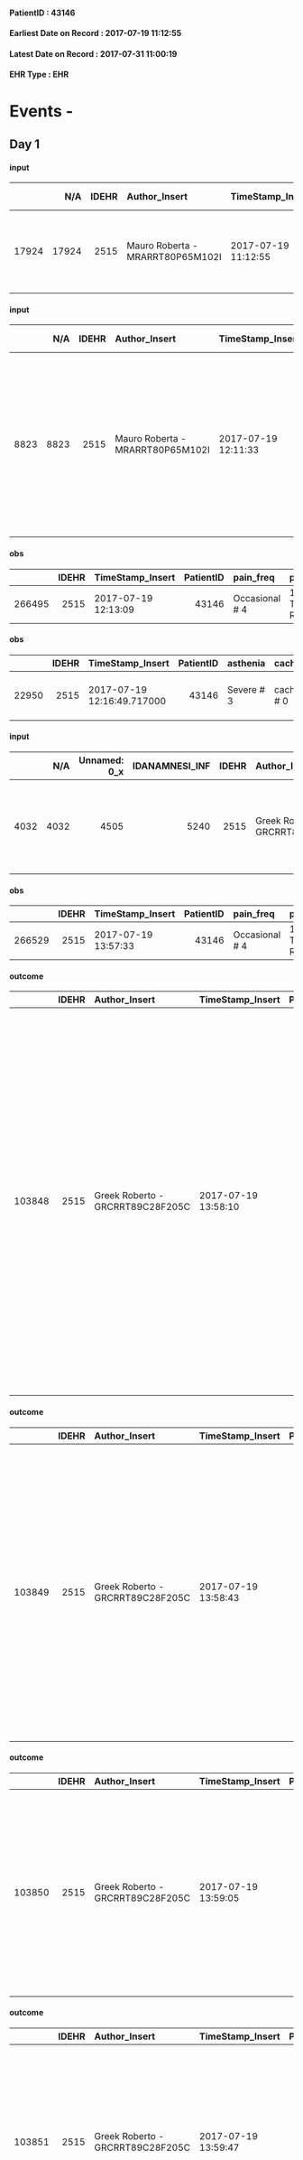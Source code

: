 
#### PatientID : 43146
#### Earliest Date on Record : 2017-07-19 11:12:55
#### Latest Date on Record : 2017-07-31 11:00:19
#### EHR Type : EHR

# Events - 

## Day 1

#### input
|       |    N/A |   IDEHR | Author_Insert                    | TimeStamp_Insert    | EHRType   |   PatientID |   IDDigitalSignDocument | persone_vicine   |   Unnamed: 0_y.1 |   IDDIAGNOSI_ICD |   Non_Rilevabile_y.1 | Note_Non_Rilevabile_y.1   | I_ICD                                                            | II_ICD                                           | III_ICD                                                      | IV_ICD                                                                       | I_Anno   | II_Anno   | III_Anno   | I_Mese   |
|------:|-------:|--------:|:---------------------------------|:--------------------|:----------|------------:|------------------------:|:-----------------|-----------------:|-----------------:|---------------------:|:--------------------------|:-----------------------------------------------------------------|:-------------------------------------------------|:-------------------------------------------------------------|:-----------------------------------------------------------------------------|:---------|:----------|:-----------|:---------|
| 17924 |  17924 |    2515 | Mauro Roberta - MRARRT80P65M102I | 2017-07-19 11:12:55 | EHR       |       43146 |                  822226 | N/A              |             3485 |             3485 |                    0 | NR                        | 1629 - Tumori maligni del bronco o polmone, non specificato#2069 | 1970 - Tumori maligni secondari del polmone#2148 | 1985 - Tumori maligni secondari di osso e midollo osseo#2162 | 29384 - Disturbo d'ansia in condizioni patologiche classificate altrove#3305 | 2007#47  | 2014#54   | 2016#56    | 12#12    |

#### input
|      |    N/A |   IDEHR | Author_Insert                    | TimeStamp_Insert    | EHRType   |   PatientID |   IDDigitalSignDocument | persone_vicine   |   Unnamed: 0_y |   IDANAMNESI_MED |   Non_Rilevabile_y | Note_Non_Rilevabile_y   | opt_consapevolezza                          | diagnosis                                                                                                                                                                                                       |
|-----:|-------:|--------:|:---------------------------------|:--------------------|:----------|------------:|------------------------:|:-----------------|---------------:|-----------------:|-------------------:|:------------------------|:--------------------------------------------|:----------------------------------------------------------------------------------------------------------------------------------------------------------------------------------------------------------------|
| 8823 |   8823 |    2515 | Mauro Roberta - MRARRT80P65M102I | 2017-07-19 12:11:33 | EHR       |       43146 |                  822348 | N/A              |          13489 |             6949 |                  0 | NR                      | Awareness of diagnosis but no prognosis # 2 | Neoplasia polmonare diagnosticata e sottoposta a chirurgia nel 2007, recidiva nel 2014 per cui √® stata effettuata chemioterapia, radioterapia e immunoterapia. Secondarismi polmonari controlaterali ed ossei. |

#### obs
|        |   IDEHR | TimeStamp_Insert    |   PatientID | pain_freq      | pain_relief              |
|-------:|--------:|:--------------------|------------:|:---------------|:-------------------------|
| 266495 |    2515 | 2017-07-19 12:13:09 |       43146 | Occasional # 4 | 100% - Total Relief # 10 |

#### obs
|       |   IDEHR | TimeStamp_Insert           |   PatientID | asthenia   | cachexia     | dyspnoea                  | body_temp    | agitation_behavior_freq   | mood                                   | cognitive_state       |
|------:|--------:|:---------------------------|------------:|:-----------|:-------------|:--------------------------|:-------------|:--------------------------|:---------------------------------------|:----------------------|
| 22950 |    2515 | 2017-07-19 12:16:49.717000 |       43146 | Severe # 3 | cachexia # 0 | applicant mild strain # 6 | Apyrexia # 0 | quiet # 0                 | demoralization # 03; helplessness # 10 | confused at times 0 # |

#### input
|      |    N/A |   Unnamed: 0_x |   IDANAMNESI_INF |   IDEHR | Author_Insert                    | TimeStamp_Insert           | EHRType   |   PatientID |   IDDigitalSignDocument |   Non_Rilevabile_x | Note_Non_Rilevabile_x   | perc_salute                                                                                                      | Perception             | rapporti_fam   | persone_vicine        | Caregiver   |
|-----:|-------:|---------------:|-----------------:|--------:|:---------------------------------|:---------------------------|:----------|------------:|------------------------:|-------------------:|:------------------------|:-----------------------------------------------------------------------------------------------------------------|:-----------------------|:---------------|:----------------------|:------------|
| 4032 |   4032 |           4505 |             5240 |    2515 | Greek Roberto - GRCRRT89C28F205C | 2017-07-19 13:52:03.957000 | EHR       |       43146 |                  822517 |                  0 | NR                      | perdit√ † Performance # 0; increased dell'affaticabilit√ † # 2; increased asthenia # 3; # 4 episodes of wheezing | concern for health # 0 | is # 0         | wife and two children | wife        |

#### obs
|        |   IDEHR | TimeStamp_Insert    |   PatientID | pain_freq      | pain_relief              |
|-------:|--------:|:--------------------|------------:|:---------------|:-------------------------|
| 266529 |    2515 | 2017-07-19 13:57:33 |       43146 | Occasional # 4 | 100% - Total Relief # 10 |

#### outcome
|        |   IDEHR | Author_Insert                    | TimeStamp_Insert    |   PatientID |   IDDigitalSignDocument |   IDPAI_VIDAS | opt_problem                                                            |   opt_problem_num | opt_obiettivo                                               |   opt_obiettivo_num | opt_stato_problema   |   opt_stato_problema_num | opt_interventi                                                                                                                                                                                                                                                                                                                                                                                                |   opt_interventi_num |
|-------:|--------:|:---------------------------------|:--------------------|------------:|------------------------:|--------------:|:-----------------------------------------------------------------------|------------------:|:------------------------------------------------------------|--------------------:|:---------------------|-------------------------:|:--------------------------------------------------------------------------------------------------------------------------------------------------------------------------------------------------------------------------------------------------------------------------------------------------------------------------------------------------------------------------------------------------------------|---------------------:|
| 103848 |    2515 | Greek Roberto - GRCRRT89C28F205C | 2017-07-19 13:58:10 |       43146 |                  822524 |        106098 | Alteration of comfort associated with chronic pain and / or acute # 29 |                 2 | The patient riferir√ † ¬ † a satisfactory pain control # 56 |                   1 | closed Problem # 2   |                        2 | Implementation PAI - Administer drugs correctly according to prescription # 442; Implementation of PAI - Evaluate the effectiveness of drug administration # 443; Counseling - Share with the caregiver the therapeutic path # 445; Educational - educate the caregiver / patient to recognize / treat the symptom # 446; Informational - Informing the patient / caregiver of the need to maintain QoL # 448 |                    4 |

#### outcome
|        |   IDEHR | Author_Insert                    | TimeStamp_Insert    |   PatientID |   IDDigitalSignDocument |   IDPAI_VIDAS | opt_problem                                                |   opt_problem_num | opt_obiettivo                                                                                                                                                                                      |   opt_obiettivo_num | opt_stato_problema   |   opt_stato_problema_num | opt_interventi                                                                                                                                                                                                                                                                                                 |   opt_interventi_num |
|-------:|--------:|:---------------------------------|:--------------------|------------:|------------------------:|--------------:|:-----------------------------------------------------------|------------------:|:---------------------------------------------------------------------------------------------------------------------------------------------------------------------------------------------------|--------------------:|:---------------------|-------------------------:|:---------------------------------------------------------------------------------------------------------------------------------------------------------------------------------------------------------------------------------------------------------------------------------------------------------------|---------------------:|
| 103849 |    2515 | Greek Roberto - GRCRRT89C28F205C | 2017-07-19 13:58:43 |       43146 |                  822526 |        106099 | Impaired mobility † / limitation of physical movement # 27 |                 1 | The patient utilizzer√ † ¬ † aids designed to increase the mobilit√ † ¬ † ¬ † ¬ß by establishing priorit√ attivit√ † for † ¬ † daily and reaching the awareness of the limits of his own body # 48 |                   4 | closed Problem # 2   |                        2 | Information - Make sure the patient / caregiver understands the explanations regarding the use of any aid # 344; Information - Explain the causes of fatigue # 346; Counseling - Help the patient identify their resources, abilit√ † ¬ † and interests and eliminate attivit√ † that are not essential. # 342 |                    4 |

#### outcome
|        |   IDEHR | Author_Insert                    | TimeStamp_Insert    |   PatientID |   IDDigitalSignDocument |   IDPAI_VIDAS | opt_problem                         |   opt_problem_num | opt_obiettivo                                                                                                                                                                              |   opt_obiettivo_num | opt_stato_problema   |   opt_stato_problema_num | opt_interventi                                                                                                                                                                                                      |   opt_interventi_num |
|-------:|--------:|:---------------------------------|:--------------------|------------:|------------------------:|--------------:|:------------------------------------|------------------:|:-------------------------------------------------------------------------------------------------------------------------------------------------------------------------------------------|--------------------:|:---------------------|-------------------------:|:--------------------------------------------------------------------------------------------------------------------------------------------------------------------------------------------------------------------|---------------------:|
| 103850 |    2515 | Greek Roberto - GRCRRT89C28F205C | 2017-07-19 13:59:05 |       43146 |                  822527 |        106100 | Deficit in the care of s√® # 25 = 0 |                 4 | Maintain dignity ¬ † of the patient, where possible, helping him to accept their own limitations, considering himself realistic and objective (eating, bathing, dressing, delete) # 42 = 0 |                   4 | Open Problem # 1     |                        1 | PAI Implementation - Ensuring the right privacy # 182 = 0; Counseling - Encourage to express feelings about the care deficit s # 184 = 0; PAI Implementation - completely replace the activity † everyday # 183 = 0 |                    4 |

#### outcome
|        |   IDEHR | Author_Insert                    | TimeStamp_Insert    |   PatientID |   IDDigitalSignDocument |   IDPAI_VIDAS | opt_problem                                                      |   opt_problem_num | opt_obiettivo                                                                                                                                                                                        |   opt_obiettivo_num | opt_stato_problema   |   opt_stato_problema_num | opt_interventi                                                                                                                                                         |   opt_interventi_num |
|-------:|--------:|:---------------------------------|:--------------------|------------:|------------------------:|--------------:|:-----------------------------------------------------------------|------------------:|:-----------------------------------------------------------------------------------------------------------------------------------------------------------------------------------------------------|--------------------:|:---------------------|-------------------------:|:-----------------------------------------------------------------------------------------------------------------------------------------------------------------------|---------------------:|
| 103851 |    2515 | Greek Roberto - GRCRRT89C28F205C | 2017-07-19 13:59:47 |       43146 |                  822528 |        106101 | Impaired mobility † ¬ / limitation of physical movement # 27 = 0 |                 1 | The patient utilizzer√ † ¬ † aids designed to increase the mobilit√ † ¬ †, by establishing priorit√ † ¬ † ¬ † attivit√ for daily † and reaching the awareness of the limits of his own body # 48 = 0 |                   4 | Open Problem # 1     |                        1 | Counseling - Allowing the patient to express his feelings about the effects of fatigue on his life # 341 = 0; PAI Implementation - Evaluate the mobilization # 339 = 0 |                    4 |

#### obs
|        |   IDEHR | TimeStamp_Insert           |   PatientID | opt_cooperation   | opt_care_giver   | asthenia   | dyspnoea        | motor_performance                                | body_temp    | agitation_behavior_freq   | diet     | cognitive_state          | consumption_help   |
|-------:|--------:|:---------------------------|------------:|:------------------|:-----------------|:-----------|:----------------|:-------------------------------------------------|:-------------|:--------------------------|:---------|:-------------------------|:-------------------|
| 117892 |    2515 | 2017-07-19 17:18:47.233000 |       43146 | Collaborating # 0 | This # 0         | Severe # 2 | mild strain # 1 | only ambulate with aid or use the wheelchair # 2 | Apyrexia # 1 | quiet # 0                 | soft # 1 | confused - sometimes # 0 | help with # 2      |

#### obs
|        |   IDEHR | TimeStamp_Insert    |   PatientID |
|-------:|--------:|:--------------------|------------:|
| 166221 |    2515 | 2017-07-19 17:19:27 |       43146 |

#### obs
|        |   IDEHR | TimeStamp_Insert    |   PatientID | pain_freq      | pain_relief              |
|-------:|--------:|:--------------------|------------:|:---------------|:-------------------------|
| 266575 |    2515 | 2017-07-19 21:15:09 |       43146 | Occasional # 4 | 100% - Total Relief # 10 |

#### obs
|        |   IDEHR | TimeStamp_Insert    |   PatientID | pain_freq      | pain_relief              |
|-------:|--------:|:--------------------|------------:|:---------------|:-------------------------|
| 266591 |    2515 | 2017-07-20 05:31:15 |       43146 | Occasional # 4 | 100% - Total Relief # 10 |

#### obs
|       |   IDEHR | TimeStamp_Insert           |   PatientID |
|------:|--------:|:---------------------------|------------:|
| 68560 |    2515 | 2017-07-20 06:11:34.637000 |       43146 |

#### obs
|        |   IDEHR | TimeStamp_Insert           |   PatientID | chk_ausili_presidi   | mood      |
|-------:|--------:|:---------------------------|------------:|:---------------------|:----------|
| 117910 |    2515 | 2017-07-20 06:44:07.800000 |       43146 | absorbency # 0       | Fear # 08 |

#### obs
|        |   IDEHR | TimeStamp_Insert    |   PatientID |
|-------:|--------:|:--------------------|------------:|
| 166237 |    2515 | 2017-07-20 06:44:37 |       43146 |


## Day 2

#### obs
|       |   IDEHR | TimeStamp_Insert           |   PatientID | asthenia   | cachexia     | dyspnoea                  | body_temp    | agitation_behavior_freq   | mood                                   | cognitive_state       |
|------:|--------:|:---------------------------|------------:|:-----------|:-------------|:--------------------------|:-------------|:--------------------------|:---------------------------------------|:----------------------|
| 22992 |    2515 | 2017-07-20 11:26:41.970000 |       43146 | Severe # 3 | cachexia # 0 | applicant mild strain # 6 | Apyrexia # 0 | quiet # 0                 | demoralization # 03; helplessness # 10 | confused at times 0 # |

#### obs
|        |   IDEHR | TimeStamp_Insert           |   PatientID | opt_cooperation   | chk_ausili_presidi   | opt_care_giver   | asthenia     | body_temp    | diet     | cognitive_state          |
|-------:|--------:|:---------------------------|------------:|:------------------|:---------------------|:-----------------|:-------------|:-------------|:---------|:-------------------------|
| 117933 |    2515 | 2017-07-20 12:11:30.050000 |       43146 | Collaborating # 0 | absorbency # 0       | This # 0         | Moderate # 1 | Apyrexia # 1 | soft # 1 | confused - sometimes # 0 |

#### obs
|        |   IDEHR | TimeStamp_Insert    |   PatientID |
|-------:|--------:|:--------------------|------------:|
| 166258 |    2515 | 2017-07-20 12:12:18 |       43146 |

#### obs
|        |   IDEHR | TimeStamp_Insert    |   PatientID | pain_freq      |
|-------:|--------:|:--------------------|------------:|:---------------|
| 266663 |    2515 | 2017-07-20 13:34:23 |       43146 | Occasional # 4 |

#### obs
|        |   IDEHR | TimeStamp_Insert           |   PatientID | opt_cooperation   | chk_ausili_presidi   | opt_care_giver   | asthenia     | body_temp    | diet     | cognitive_state          | consumption_help   |
|-------:|--------:|:---------------------------|------------:|:------------------|:---------------------|:-----------------|:-------------|:-------------|:---------|:-------------------------|:-------------------|
| 117949 |    2515 | 2017-07-20 16:38:29.753000 |       43146 | Collaborating # 0 | absorbency # 0       | This # 0         | Moderate # 1 | Apyrexia # 1 | soft # 1 | confused - sometimes # 0 | help with # 2      |

#### obs
|        |   IDEHR | TimeStamp_Insert    |   PatientID |
|-------:|--------:|:--------------------|------------:|
| 166273 |    2515 | 2017-07-20 16:39:35 |       43146 |

#### obs
|        |   IDEHR | TimeStamp_Insert    |   PatientID | pain_freq      | pain_relief   |
|-------:|--------:|:--------------------|------------:|:---------------|:--------------|
| 266734 |    2515 | 2017-07-20 18:07:58 |       43146 | Occasional # 4 | 90% # 9       |

#### obs
|        |   IDEHR | TimeStamp_Insert    |   PatientID | pain_freq      | pain_relief              |
|-------:|--------:|:--------------------|------------:|:---------------|:-------------------------|
| 266752 |    2515 | 2017-07-21 04:29:44 |       43146 | Occasional # 4 | 100% - Total Relief # 10 |

#### obs
|       |   IDEHR | TimeStamp_Insert           |   PatientID | urine_elimination   | mobility               | speech            | active_diuresis     | asthenia   | motor_performance                                                                                  | diet     | consumption_help   |
|------:|--------:|:---------------------------|------------:|:--------------------|:-----------------------|:------------------|:--------------------|:-----------|:---------------------------------------------------------------------------------------------------|:---------|:-------------------|
| 68603 |    2515 | 2017-07-21 04:31:31.583000 |       43146 | Independent # 0     | With help and aids # 3 | fluent speech # 0 | active diuresis # 0 | Severe # 2 | 30% - Patient with directions to the hospital or home hospitalization, intensive home support # 03 | Free # 0 | help with # 2      |

#### obs
|        |   IDEHR | TimeStamp_Insert           |   PatientID | chk_ausili_presidi   | mood      |
|-------:|--------:|:---------------------------|------------:|:---------------------|:----------|
| 117977 |    2515 | 2017-07-21 05:16:57.587000 |       43146 | absorbency # 0       | Fear # 08 |

#### obs
|        |   IDEHR | TimeStamp_Insert    |   PatientID |
|-------:|--------:|:--------------------|------------:|
| 166297 |    2515 | 2017-07-21 05:17:25 |       43146 |

#### obs
|        |   IDEHR | TimeStamp_Insert    |   PatientID | pain_freq      | pain_relief              |
|-------:|--------:|:--------------------|------------:|:---------------|:-------------------------|
| 266799 |    2515 | 2017-07-21 10:39:16 |       43146 | Occasional # 4 | 100% - Total Relief # 10 |


## Day 3

#### obs
|        |   IDEHR | TimeStamp_Insert           |   PatientID | opt_cooperation   | opt_care_giver   | asthenia     | dyspnoea        | motor_performance                                | body_temp    | agitation_behavior_freq   | diet            | cognitive_state   | consumption_help   |
|-------:|--------:|:---------------------------|------------:|:------------------|:-----------------|:-------------|:----------------|:-------------------------------------------------|:-------------|:--------------------------|:----------------|:------------------|:-------------------|
| 117999 |    2515 | 2017-07-21 11:34:30.260000 |       43146 | Collaborating # 0 | absent # 2       | Moderate # 1 | mild strain # 1 | only ambulate with aid or use the wheelchair # 2 | Apyrexia # 1 | quiet # 0                 | homogenized # 2 | Polished # 2      | Independent # 0    |

#### obs
|        |   IDEHR | TimeStamp_Insert    |   PatientID |
|-------:|--------:|:--------------------|------------:|
| 166318 |    2515 | 2017-07-21 11:35:21 |       43146 |

#### obs
|        |   IDEHR | TimeStamp_Insert    |   PatientID | pain_freq      | pain_relief              |
|-------:|--------:|:--------------------|------------:|:---------------|:-------------------------|
| 266882 |    2515 | 2017-07-21 16:47:16 |       43146 | Occasional # 4 | 100% - Total Relief # 10 |

#### obs
|        |   IDEHR | TimeStamp_Insert           |   PatientID | opt_care_giver   | body_temp    | agitation_behavior_freq   |
|-------:|--------:|:---------------------------|------------:|:-----------------|:-------------|:--------------------------|
| 118027 |    2515 | 2017-07-21 17:51:23.927000 |       43146 | This # 0         | Apyrexia # 1 | quiet # 0                 |

#### obs
|        |   IDEHR | TimeStamp_Insert    |   PatientID |
|-------:|--------:|:--------------------|------------:|
| 166342 |    2515 | 2017-07-21 17:51:56 |       43146 |

#### obs
|        |   IDEHR | TimeStamp_Insert           |   PatientID | opt_cooperation   | opt_care_giver   | motor_performance              | body_temp    | agitation_behavior_freq   |
|-------:|--------:|:---------------------------|------------:|:------------------|:-----------------|:-------------------------------|:-------------|:--------------------------|
| 118036 |    2515 | 2017-07-22 05:26:55.987000 |       43146 | Collaborating # 0 | absent # 2       | bedridden, nontransferable # 5 | Apyrexia # 1 | quiet # 0                 |

#### obs
|        |   IDEHR | TimeStamp_Insert    |   PatientID |
|-------:|--------:|:--------------------|------------:|
| 166350 |    2515 | 2017-07-22 05:27:30 |       43146 |

#### obs
|        |   IDEHR | TimeStamp_Insert    |   PatientID | pain_freq      | pain_relief              |
|-------:|--------:|:--------------------|------------:|:---------------|:-------------------------|
| 266932 |    2515 | 2017-07-22 05:42:31 |       43146 | Occasional # 4 | 100% - Total Relief # 10 |

#### obs
|       |   IDEHR | TimeStamp_Insert           |   PatientID | urine_elimination   | mobility               | speech            | active_diuresis     | asthenia   | motor_performance                                                                                  | diet     | consumption_help   |
|------:|--------:|:---------------------------|------------:|:--------------------|:-----------------------|:------------------|:--------------------|:-----------|:---------------------------------------------------------------------------------------------------|:---------|:-------------------|
| 68664 |    2515 | 2017-07-22 05:43:24.753000 |       43146 | Independent # 0     | With help and aids # 3 | fluent speech # 0 | active diuresis # 0 | Severe # 2 | 30% - Patient with directions to the hospital or home hospitalization, intensive home support # 03 | Free # 0 | help with # 2      |

#### obs
|        |   IDEHR | TimeStamp_Insert           |   PatientID | chk_ausili_presidi   | asthenia     | motor_performance              | body_temp    | diet            | cognitive_state          | consumption_help   |
|-------:|--------:|:---------------------------|------------:|:---------------------|:-------------|:-------------------------------|:-------------|:----------------|:-------------------------|:-------------------|
| 118053 |    2515 | 2017-07-22 10:40:00.830000 |       43146 | absorbency # 0       | Moderate # 1 | bedridden, nontransferable # 5 | Apyrexia # 1 | homogenized # 2 | confused - sometimes # 0 | Independent # 0    |

#### obs
|        |   IDEHR | TimeStamp_Insert    |   PatientID |
|-------:|--------:|:--------------------|------------:|
| 166366 |    2515 | 2017-07-22 10:40:37 |       43146 |

#### obs
|        |   IDEHR | TimeStamp_Insert    |   PatientID | pain_freq      | pain_relief              |
|-------:|--------:|:--------------------|------------:|:---------------|:-------------------------|
| 266948 |    2515 | 2017-07-22 10:51:48 |       43146 | Occasional # 4 | 100% - Total Relief # 10 |


## Day 4

#### obs
|        |   IDEHR | TimeStamp_Insert    |   PatientID |
|-------:|--------:|:--------------------|------------:|
| 166384 |    2515 | 2017-07-22 16:56:10 |       43146 |

#### obs
|        |   IDEHR | TimeStamp_Insert    |   PatientID | pain_freq      | pain_relief              |
|-------:|--------:|:--------------------|------------:|:---------------|:-------------------------|
| 266993 |    2515 | 2017-07-22 17:50:36 |       43146 | Occasional # 4 | 100% - Total Relief # 10 |

#### obs
|        |   IDEHR | TimeStamp_Insert           |   PatientID | body_temp    |
|-------:|--------:|:---------------------------|------------:|:-------------|
| 118078 |    2515 | 2017-07-23 06:02:53.863000 |       43146 | Apyrexia # 1 |

#### obs
|        |   IDEHR | TimeStamp_Insert    |   PatientID |
|-------:|--------:|:--------------------|------------:|
| 166395 |    2515 | 2017-07-23 06:03:20 |       43146 |

#### obs
|        |   IDEHR | TimeStamp_Insert    |   PatientID | pain_relief              |
|-------:|--------:|:--------------------|------------:|:-------------------------|
| 267010 |    2515 | 2017-07-23 06:20:25 |       43146 | 100% - Total Relief # 10 |

#### obs
|       |   IDEHR | TimeStamp_Insert           |   PatientID | speech            | active_diuresis     | asthenia   | motor_performance                                                                                  |
|------:|--------:|:---------------------------|------------:|:------------------|:--------------------|:-----------|:---------------------------------------------------------------------------------------------------|
| 68695 |    2515 | 2017-07-23 06:22:10.730000 |       43146 | fluent speech # 0 | active diuresis # 0 | Severe # 2 | 30% - Patient with directions to the hospital or home hospitalization, intensive home support # 03 |

#### obs
|        |   IDEHR | TimeStamp_Insert    |   PatientID | pain_freq      |
|-------:|--------:|:--------------------|------------:|:---------------|
| 267020 |    2515 | 2017-07-23 09:25:10 |       43146 | Occasional # 4 |

#### obs
|       |   IDEHR | TimeStamp_Insert           |   PatientID | chk_eloquence     | asthenia   | cachexia     | dyspnoea                  | body_temp    | agitation_behavior_freq   | mood                                   | cognitive_state       |
|------:|--------:|:---------------------------|------------:|:------------------|:-----------|:-------------|:--------------------------|:-------------|:--------------------------|:---------------------------------------|:----------------------|
| 23085 |    2515 | 2017-07-23 10:31:50.683000 |       43146 | fluent speech # 0 | Severe # 3 | cachexia # 0 | applicant mild strain # 6 | Apyrexia # 0 | quiet # 0                 | demoralization # 03; helplessness # 10 | confused at times 0 # |

#### obs
|        |   IDEHR | TimeStamp_Insert    |   PatientID | pain_freq      | pain_relief   |
|-------:|--------:|:--------------------|------------:|:---------------|:--------------|
| 267022 |    2515 | 2017-07-23 10:33:09 |       43146 | Occasional # 4 | 80% # 8       |

#### obs
|        |   IDEHR | TimeStamp_Insert    |   PatientID | pain_freq      |
|-------:|--------:|:--------------------|------------:|:---------------|
| 267023 |    2515 | 2017-07-23 10:34:12 |       43146 | Occasional # 4 |

#### obs
|        |   IDEHR | TimeStamp_Insert           |   PatientID | chk_ausili_presidi   | asthenia     | motor_performance                                | body_temp    | diet            | cognitive_state          | consumption_help   |
|-------:|--------:|:---------------------------|------------:|:---------------------|:-------------|:-------------------------------------------------|:-------------|:----------------|:-------------------------|:-------------------|
| 118097 |    2515 | 2017-07-23 10:40:34.717000 |       43146 | absorbency # 0       | Moderate # 1 | only ambulate with aid or use the wheelchair # 2 | Apyrexia # 1 | homogenized # 2 | confused - sometimes # 0 | Independent # 0    |

#### obs
|        |   IDEHR | TimeStamp_Insert    |   PatientID |
|-------:|--------:|:--------------------|------------:|
| 166413 |    2515 | 2017-07-23 10:40:59 |       43146 |


## Day 5

#### obs
|        |   IDEHR | TimeStamp_Insert    |   PatientID | pain_freq      | pain_relief              |
|-------:|--------:|:--------------------|------------:|:---------------|:-------------------------|
| 267047 |    2515 | 2017-07-23 13:58:07 |       43146 | Occasional # 4 | 100% - Total Relief # 10 |

#### obs
|        |   IDEHR | TimeStamp_Insert    |   PatientID | pain_freq      | pain_relief              |
|-------:|--------:|:--------------------|------------:|:---------------|:-------------------------|
| 267049 |    2515 | 2017-07-23 13:59:36 |       43146 | Occasional # 4 | 100% - Total Relief # 10 |

#### obs
|       |   IDEHR | TimeStamp_Insert           |   PatientID | personal_hygiene   | urine_elimination   | mobility               | speech            | active_diuresis     | lack_of_appetite     | asthenia   | motor_performance                                                                                  | diet     | cognitive_state   | consumption_help   |
|------:|--------:|:---------------------------|------------:|:-------------------|:--------------------|:-----------------------|:------------------|:--------------------|:---------------------|:-----------|:---------------------------------------------------------------------------------------------------|:---------|:------------------|:-------------------|
| 68708 |    2515 | 2017-07-23 14:06:17.873000 |       43146 | Employee # 4       | Employee # 4        | With help and aids # 3 | fluent speech # 0 | active diuresis # 0 | loss of appetite # 0 | Severe # 2 | 30% - Patient with directions to the hospital or home hospitalization, intensive home support # 03 | Free # 0 | Polished # 2      | help with # 2      |

#### obs
|        |   IDEHR | TimeStamp_Insert    |   PatientID |
|-------:|--------:|:--------------------|------------:|
| 166422 |    2515 | 2017-07-23 17:02:43 |       43146 |

#### obs
|        |   IDEHR | TimeStamp_Insert    |   PatientID | pain_freq      | pain_relief              |
|-------:|--------:|:--------------------|------------:|:---------------|:-------------------------|
| 267065 |    2515 | 2017-07-23 18:47:20 |       43146 | Occasional # 4 | 100% - Total Relief # 10 |

#### obs
|        |   IDEHR | TimeStamp_Insert    |   PatientID | pain_freq      | pain_relief              |
|-------:|--------:|:--------------------|------------:|:---------------|:-------------------------|
| 267066 |    2515 | 2017-07-23 18:47:47 |       43146 | Occasional # 4 | 100% - Total Relief # 10 |

#### obs
|        |   IDEHR | TimeStamp_Insert    |   PatientID | pain_freq      | pain_relief              |
|-------:|--------:|:--------------------|------------:|:---------------|:-------------------------|
| 267074 |    2515 | 2017-07-24 04:37:30 |       43146 | Occasional # 4 | 100% - Total Relief # 10 |

#### obs
|        |   IDEHR | TimeStamp_Insert    |   PatientID | pain_freq      | pain_relief              |
|-------:|--------:|:--------------------|------------:|:---------------|:-------------------------|
| 267075 |    2515 | 2017-07-24 04:37:51 |       43146 | Occasional # 4 | 100% - Total Relief # 10 |

#### obs
|       |   IDEHR | TimeStamp_Insert           |   PatientID | motor_performance                                                                                  |
|------:|--------:|:---------------------------|------------:|:---------------------------------------------------------------------------------------------------|
| 68717 |    2515 | 2017-07-24 05:08:55.537000 |       43146 | 30% - Patient with directions to the hospital or home hospitalization, intensive home support # 03 |

#### obs
|        |   IDEHR | TimeStamp_Insert    |   PatientID |
|-------:|--------:|:--------------------|------------:|
| 166432 |    2515 | 2017-07-24 05:20:33 |       43146 |

#### obs
|        |   IDEHR | TimeStamp_Insert    |   PatientID |
|-------:|--------:|:--------------------|------------:|
| 166433 |    2515 | 2017-07-24 05:21:52 |       43146 |

#### obs
|        |   IDEHR | TimeStamp_Insert    |   PatientID |
|-------:|--------:|:--------------------|------------:|
| 166434 |    2515 | 2017-07-24 05:22:31 |       43146 |

#### obs
|        |   IDEHR | TimeStamp_Insert           |   PatientID | opt_cooperation   | chk_ausili_presidi   | opt_care_giver   | motor_performance                                                | body_temp    | agitation_behavior_freq   |
|-------:|--------:|:---------------------------|------------:|:------------------|:---------------------|:-----------------|:-----------------------------------------------------------------|:-------------|:--------------------------|
| 118118 |    2515 | 2017-07-24 05:42:36.163000 |       43146 | Collaborating # 0 | absorbency # 0       | absent # 2       | unable to walk, transfers difficolt√ † with support operator # 3 | Apyrexia # 1 | quiet # 0                 |

#### obs
|        |   IDEHR | TimeStamp_Insert    |   PatientID | pain_freq      | pain_relief              |
|-------:|--------:|:--------------------|------------:|:---------------|:-------------------------|
| 267090 |    2515 | 2017-07-24 06:34:49 |       43146 | Occasional # 4 | 100% - Total Relief # 10 |

#### obs
|        |   IDEHR | TimeStamp_Insert    |   PatientID | pain_freq      | pain_relief              |
|-------:|--------:|:--------------------|------------:|:---------------|:-------------------------|
| 267106 |    2515 | 2017-07-24 10:00:51 |       43146 | Occasional # 4 | 100% - Total Relief # 10 |

#### obs
|        |   IDEHR | TimeStamp_Insert    |   PatientID | pain_freq      | pain_relief              |
|-------:|--------:|:--------------------|------------:|:---------------|:-------------------------|
| 267107 |    2515 | 2017-07-24 10:01:41 |       43146 | Occasional # 4 | 100% - Total Relief # 10 |


## Day 6

#### obs
|        |   IDEHR | TimeStamp_Insert           |   PatientID | opt_cooperation   | chk_ausili_presidi   | opt_care_giver   | asthenia   | motor_performance                                                | body_temp    | agitation_behavior_freq   | diet     | consumption_help   |
|-------:|--------:|:---------------------------|------------:|:------------------|:---------------------|:-----------------|:-----------|:-----------------------------------------------------------------|:-------------|:--------------------------|:---------|:-------------------|
| 118137 |    2515 | 2017-07-24 11:25:28.303000 |       43146 | Collaborating # 0 | absorbency # 0       | absent # 2       | light # 0  | unable to walk, transfers difficolt√ † with support operator # 3 | Apyrexia # 1 | quiet # 0                 | soft # 1 | Independent # 0    |

#### obs
|        |   IDEHR | TimeStamp_Insert    |   PatientID |
|-------:|--------:|:--------------------|------------:|
| 166457 |    2515 | 2017-07-24 11:29:09 |       43146 |

#### obs
|       |   IDEHR | TimeStamp_Insert           |   PatientID | personal_hygiene   | urine_elimination   | mobility               | speech            | active_diuresis     | lack_of_appetite     | asthenia   | motor_performance                                                                                  | diet     | cognitive_state   | consumption_help   |
|------:|--------:|:---------------------------|------------:|:-------------------|:--------------------|:-----------------------|:------------------|:--------------------|:---------------------|:-----------|:---------------------------------------------------------------------------------------------------|:---------|:------------------|:-------------------|
| 68738 |    2515 | 2017-07-24 14:28:19.990000 |       43146 | Employee # 4       | Employee # 4        | With help and aids # 3 | fluent speech # 0 | active diuresis # 0 | loss of appetite # 0 | Severe # 2 | 30% - Patient with directions to the hospital or home hospitalization, intensive home support # 03 | Free # 0 | Polished # 2      | help with # 2      |

#### obs
|        |   IDEHR | TimeStamp_Insert    |   PatientID |
|-------:|--------:|:--------------------|------------:|
| 166474 |    2515 | 2017-07-24 16:49:13 |       43146 |

#### obs
|        |   IDEHR | TimeStamp_Insert    |   PatientID | pain_freq      | pain_relief              |
|-------:|--------:|:--------------------|------------:|:---------------|:-------------------------|
| 267223 |    2515 | 2017-07-24 17:37:57 |       43146 | Occasional # 4 | 100% - Total Relief # 10 |

#### obs
|        |   IDEHR | TimeStamp_Insert    |   PatientID | pain_freq      | pain_relief              |
|-------:|--------:|:--------------------|------------:|:---------------|:-------------------------|
| 267224 |    2515 | 2017-07-24 17:39:03 |       43146 | Occasional # 4 | 100% - Total Relief # 10 |

#### obs
|       |   IDEHR | TimeStamp_Insert           |   PatientID | urine_elimination   | mobility               | speech            | active_diuresis     | lack_of_appetite     | asthenia   | motor_performance                                                                                  | diet     | cognitive_state   | consumption_help   |
|------:|--------:|:---------------------------|------------:|:--------------------|:-----------------------|:------------------|:--------------------|:---------------------|:-----------|:---------------------------------------------------------------------------------------------------|:---------|:------------------|:-------------------|
| 68749 |    2515 | 2017-07-24 17:42:08.170000 |       43146 | Employee # 4        | With help and aids # 3 | fluent speech # 0 | active diuresis # 0 | loss of appetite # 0 | Severe # 2 | 30% - Patient with directions to the hospital or home hospitalization, intensive home support # 03 | Free # 0 | Polished # 2      | help with # 2      |

#### obs
|        |   IDEHR | TimeStamp_Insert    |   PatientID | pain_freq      | pain_relief              |
|-------:|--------:|:--------------------|------------:|:---------------|:-------------------------|
| 267261 |    2515 | 2017-07-25 05:56:26 |       43146 | Occasional # 4 | 100% - Total Relief # 10 |

#### obs
|        |   IDEHR | TimeStamp_Insert    |   PatientID | pain_freq      | pain_relief              |
|-------:|--------:|:--------------------|------------:|:---------------|:-------------------------|
| 267262 |    2515 | 2017-07-25 05:57:02 |       43146 | Occasional # 4 | 100% - Total Relief # 10 |

#### obs
|       |   IDEHR | TimeStamp_Insert           |   PatientID | urine_elimination   | mobility               | speech            | active_diuresis     | lack_of_appetite     | asthenia   | motor_performance                                                                                  | mood            | diet     | cognitive_state   | consumption_help   |
|------:|--------:|:---------------------------|------------:|:--------------------|:-----------------------|:------------------|:--------------------|:---------------------|:-----------|:---------------------------------------------------------------------------------------------------|:----------------|:---------|:------------------|:-------------------|
| 68766 |    2515 | 2017-07-25 06:07:39.613000 |       43146 | Employee # 4        | With help and aids # 3 | fluent speech # 0 | active diuresis # 0 | loss of appetite # 0 | Severe # 2 | 30% - Patient with directions to the hospital or home hospitalization, intensive home support # 03 | loneliness # 12 | Free # 0 | Polished # 2      | help with # 2      |

#### obs
|        |   IDEHR | TimeStamp_Insert           |   PatientID | asthenia     | dyspnoea    | body_temp    |
|-------:|--------:|:---------------------------|------------:|:-------------|:------------|:-------------|
| 118171 |    2515 | 2017-07-25 06:50:31.917000 |       43146 | Moderate # 1 | at rest # 0 | Apyrexia # 1 |

#### obs
|        |   IDEHR | TimeStamp_Insert    |   PatientID |
|-------:|--------:|:--------------------|------------:|
| 166488 |    2515 | 2017-07-25 06:52:34 |       43146 |


## Day 7

#### obs
|        |   IDEHR | TimeStamp_Insert           |   PatientID | opt_care_giver   | motor_performance                                                | agitation_behavior_freq   |
|-------:|--------:|:---------------------------|------------:|:-----------------|:-----------------------------------------------------------------|:--------------------------|
| 118194 |    2515 | 2017-07-25 12:05:06.993000 |       43146 | This # 0         | unable to walk, transfers difficolt√ † with support operator # 3 | quiet # 0                 |

#### obs
|        |   IDEHR | TimeStamp_Insert    |   PatientID |
|-------:|--------:|:--------------------|------------:|
| 166508 |    2515 | 2017-07-25 12:07:08 |       43146 |

#### obs
|       |   IDEHR | TimeStamp_Insert           |   PatientID | chk_eloquence     | asthenia   | cachexia     | dyspnoea                  | body_temp    | agitation_behavior_freq   | mood                                   | cognitive_state       |
|------:|--------:|:---------------------------|------------:|:------------------|:-----------|:-------------|:--------------------------|:-------------|:--------------------------|:---------------------------------------|:----------------------|
| 23172 |    2515 | 2017-07-25 12:48:32.243000 |       43146 | fluent speech # 0 | Severe # 3 | cachexia # 0 | applicant mild strain # 6 | Apyrexia # 0 | quiet # 0                 | demoralization # 03; helplessness # 10 | confused at times 0 # |

#### obs
|        |   IDEHR | TimeStamp_Insert    |   PatientID | pain_freq      | pain_relief              |
|-------:|--------:|:--------------------|------------:|:---------------|:-------------------------|
| 267331 |    2515 | 2017-07-25 12:49:18 |       43146 | Occasional # 4 | 100% - Total Relief # 10 |

#### obs
|        |   IDEHR | TimeStamp_Insert    |   PatientID | pain_freq      |
|-------:|--------:|:--------------------|------------:|:---------------|
| 267332 |    2515 | 2017-07-25 12:50:18 |       43146 | Occasional # 4 |

#### obs
|        |   IDEHR | TimeStamp_Insert    |   PatientID | pain_freq      | pain_relief              |
|-------:|--------:|:--------------------|------------:|:---------------|:-------------------------|
| 267376 |    2515 | 2017-07-25 15:15:10 |       43146 | Occasional # 4 | 100% - Total Relief # 10 |

#### obs
|        |   IDEHR | TimeStamp_Insert    |   PatientID | pain_freq      |
|-------:|--------:|:--------------------|------------:|:---------------|
| 267377 |    2515 | 2017-07-25 15:15:48 |       43146 | Occasional # 4 |

#### obs
|        |   IDEHR | TimeStamp_Insert    |   PatientID |
|-------:|--------:|:--------------------|------------:|
| 166523 |    2515 | 2017-07-25 15:52:36 |       43146 |

#### obs
|        |   IDEHR | TimeStamp_Insert    |   PatientID | pain_freq      | pain_relief              |
|-------:|--------:|:--------------------|------------:|:---------------|:-------------------------|
| 267403 |    2515 | 2017-07-25 16:39:57 |       43146 | Occasional # 4 | 100% - Total Relief # 10 |

#### obs
|        |   IDEHR | TimeStamp_Insert    |   PatientID | pain_freq      | pain_relief   |
|-------:|--------:|:--------------------|------------:|:---------------|:--------------|
| 267404 |    2515 | 2017-07-25 16:40:43 |       43146 | Occasional # 4 | 80% # 8       |

#### obs
|       |   IDEHR | TimeStamp_Insert           |   PatientID | urine_elimination   | mobility               | speech            | active_diuresis     | lack_of_appetite     | asthenia   | motor_performance                                                                                  | body_temp    | diet     | cognitive_state             | consumption_help   |
|------:|--------:|:---------------------------|------------:|:--------------------|:-----------------------|:------------------|:--------------------|:---------------------|:-----------|:---------------------------------------------------------------------------------------------------|:-------------|:---------|:----------------------------|:-------------------|
| 68804 |    2515 | 2017-07-25 20:34:49.417000 |       43146 | Employee # 4        | With help and aids # 3 | fluent speech # 0 | active diuresis # 0 | loss of appetite # 0 | Severe # 2 | 30% - Patient with directions to the hospital or home hospitalization, intensive home support # 03 | Apyrexia # 0 | Free # 0 | confused - continuously # 1 | help with # 2      |

#### obs
|        |   IDEHR | TimeStamp_Insert           |   PatientID |
|-------:|--------:|:---------------------------|------------:|
| 118226 |    2515 | 2017-07-26 06:26:41.850000 |       43146 |

#### obs
|        |   IDEHR | TimeStamp_Insert    |   PatientID |
|-------:|--------:|:--------------------|------------:|
| 166540 |    2515 | 2017-07-26 06:27:12 |       43146 |

#### obs
|        |   IDEHR | TimeStamp_Insert    |   PatientID | pain_freq      | pain_relief              |
|-------:|--------:|:--------------------|------------:|:---------------|:-------------------------|
| 267442 |    2515 | 2017-07-26 06:29:41 |       43146 | Occasional # 4 | 100% - Total Relief # 10 |

#### obs
|        |   IDEHR | TimeStamp_Insert    |   PatientID | pain_freq      | pain_relief   |
|-------:|--------:|:--------------------|------------:|:---------------|:--------------|
| 267443 |    2515 | 2017-07-26 06:31:56 |       43146 | Occasional # 4 | 80% # 8       |

#### obs
|       |   IDEHR | TimeStamp_Insert           |   PatientID | urine_elimination   | mobility     | active_diuresis     | asthenia   | motor_performance                                                                                  |
|------:|--------:|:---------------------------|------------:|:--------------------|:-------------|:--------------------|:-----------|:---------------------------------------------------------------------------------------------------|
| 68813 |    2515 | 2017-07-26 06:36:47.927000 |       43146 | Employee # 4        | Employee # 4 | active diuresis # 0 | Severe # 2 | 30% - Patient with directions to the hospital or home hospitalization, intensive home support # 03 |

#### obs
|        |   IDEHR | TimeStamp_Insert    |   PatientID | pain_freq      | pain_relief              |
|-------:|--------:|:--------------------|------------:|:---------------|:-------------------------|
| 267464 |    2515 | 2017-07-26 09:21:14 |       43146 | Occasional # 4 | 100% - Total Relief # 10 |

#### obs
|        |   IDEHR | TimeStamp_Insert    |   PatientID | pain_freq      | pain_relief   |
|-------:|--------:|:--------------------|------------:|:---------------|:--------------|
| 267466 |    2515 | 2017-07-26 09:22:04 |       43146 | Occasional # 4 | 90% # 9       |


## Day 8

#### obs
|        |   IDEHR | TimeStamp_Insert           |   PatientID | opt_cooperation   | chk_ausili_presidi   | opt_care_giver   | motor_performance                                                | body_temp    | diet            | cognitive_state          | consumption_help   |
|-------:|--------:|:---------------------------|------------:|:------------------|:---------------------|:-----------------|:-----------------------------------------------------------------|:-------------|:----------------|:-------------------------|:-------------------|
| 118247 |    2515 | 2017-07-26 11:23:30.660000 |       43146 | Collaborating # 0 | absorbency # 0       | absent # 2       | unable to walk, transfers difficolt√ † with support operator # 3 | Apyrexia # 1 | homogenized # 2 | confused - sometimes # 0 | help with # 2      |

#### obs
|        |   IDEHR | TimeStamp_Insert    |   PatientID |
|-------:|--------:|:--------------------|------------:|
| 166559 |    2515 | 2017-07-26 11:25:37 |       43146 |

#### obs
|       |   IDEHR | TimeStamp_Insert           |   PatientID | chk_eloquence     | asthenia   | cachexia     | dyspnoea                  | body_temp    | agitation_behavior_freq   | mood                                   | cognitive_state       |
|------:|--------:|:---------------------------|------------:|:------------------|:-----------|:-------------|:--------------------------|:-------------|:--------------------------|:---------------------------------------|:----------------------|
| 23221 |    2515 | 2017-07-26 13:36:20.980000 |       43146 | fluent speech # 0 | Severe # 3 | cachexia # 0 | applicant mild strain # 6 | Apyrexia # 0 | agitated at times # 2     | demoralization # 03; helplessness # 10 | confused at times 0 # |

#### obs
|        |   IDEHR | TimeStamp_Insert           |   PatientID | opt_cooperation   | opt_care_giver   | motor_performance                                | body_temp    | diet            | cognitive_state          | consumption_help   |
|-------:|--------:|:---------------------------|------------:|:------------------|:-----------------|:-------------------------------------------------|:-------------|:----------------|:-------------------------|:-------------------|
| 118268 |    2515 | 2017-07-26 17:50:30.183000 |       43146 | Collaborating # 0 | This # 0         | only ambulate with aid or use the wheelchair # 2 | Apyrexia # 1 | homogenized # 2 | confused - sometimes # 0 | help with # 2      |

#### obs
|        |   IDEHR | TimeStamp_Insert           |   PatientID | opt_cooperation   | opt_care_giver   | motor_performance                                | body_temp    | diet            | cognitive_state          | consumption_help   |
|-------:|--------:|:---------------------------|------------:|:------------------|:-----------------|:-------------------------------------------------|:-------------|:----------------|:-------------------------|:-------------------|
| 118269 |    2515 | 2017-07-26 17:50:31.147000 |       43146 | Collaborating # 0 | This # 0         | only ambulate with aid or use the wheelchair # 2 | Apyrexia # 1 | homogenized # 2 | confused - sometimes # 0 | help with # 2      |

#### obs
|        |   IDEHR | TimeStamp_Insert    |   PatientID |
|-------:|--------:|:--------------------|------------:|
| 166582 |    2515 | 2017-07-26 17:51:40 |       43146 |

#### obs
|        |   IDEHR | TimeStamp_Insert    |   PatientID | pain_freq      | pain_relief   |
|-------:|--------:|:--------------------|------------:|:---------------|:--------------|
| 267547 |    2515 | 2017-07-26 18:08:48 |       43146 | Occasional # 4 | 90% # 9       |

#### obs
|        |   IDEHR | TimeStamp_Insert    |   PatientID | pain_freq      | pain_relief              |
|-------:|--------:|:--------------------|------------:|:---------------|:-------------------------|
| 267548 |    2515 | 2017-07-26 18:15:24 |       43146 | Occasional # 4 | 100% - Total Relief # 10 |

#### obs
|       |   IDEHR | TimeStamp_Insert           |   PatientID | urine_elimination   | mobility               | speech            | active_diuresis     | lack_of_appetite     | asthenia   | motor_performance                                                                                  | body_temp    | diet     | cognitive_state             | consumption_help   |
|------:|--------:|:---------------------------|------------:|:--------------------|:-----------------------|:------------------|:--------------------|:---------------------|:-----------|:---------------------------------------------------------------------------------------------------|:-------------|:---------|:----------------------------|:-------------------|
| 68844 |    2515 | 2017-07-26 18:39:00.183000 |       43146 | Employee # 4        | With help and aids # 3 | fluent speech # 0 | active diuresis # 0 | loss of appetite # 0 | Severe # 2 | 30% - Patient with directions to the hospital or home hospitalization, intensive home support # 03 | Apyrexia # 0 | Free # 0 | confused - continuously # 1 | help with # 2      |

#### obs
|        |   IDEHR | TimeStamp_Insert           |   PatientID | chk_ausili_presidi   | motor_performance                                | body_temp    | agitation_behavior_freq   |
|-------:|--------:|:---------------------------|------------:|:---------------------|:-------------------------------------------------|:-------------|:--------------------------|
| 118281 |    2515 | 2017-07-27 05:25:36.227000 |       43146 | absorbency # 0       | only ambulate with aid or use the wheelchair # 2 | Apyrexia # 1 | quiet # 0                 |

#### obs
|        |   IDEHR | TimeStamp_Insert    |   PatientID |
|-------:|--------:|:--------------------|------------:|
| 166591 |    2515 | 2017-07-27 05:26:19 |       43146 |

#### obs
|        |   IDEHR | TimeStamp_Insert    |   PatientID | pain_freq      | pain_relief              |
|-------:|--------:|:--------------------|------------:|:---------------|:-------------------------|
| 267563 |    2515 | 2017-07-27 06:43:59 |       43146 | Occasional # 4 | 100% - Total Relief # 10 |

#### obs
|        |   IDEHR | TimeStamp_Insert    |   PatientID | pain_freq      | pain_relief              |
|-------:|--------:|:--------------------|------------:|:---------------|:-------------------------|
| 267564 |    2515 | 2017-07-27 06:44:58 |       43146 | Occasional # 4 | 100% - Total Relief # 10 |

#### obs
|        |   IDEHR | TimeStamp_Insert    |   PatientID | pain_freq      | pain_relief              |
|-------:|--------:|:--------------------|------------:|:---------------|:-------------------------|
| 267586 |    2515 | 2017-07-27 10:11:52 |       43146 | Occasional # 4 | 100% - Total Relief # 10 |

#### obs
|        |   IDEHR | TimeStamp_Insert    |   PatientID | pain_freq      |
|-------:|--------:|:--------------------|------------:|:---------------|
| 267587 |    2515 | 2017-07-27 10:12:31 |       43146 | Occasional # 4 |


## Day 9

#### obs
|       |   IDEHR | TimeStamp_Insert           |   PatientID | opt_anxiety   | chk_eloquence     | asthenia   | cachexia     | dyspnoea                  | body_temp    | agitation_behavior_freq   | mood                           | cognitive_state       |
|------:|--------:|:---------------------------|------------:|:--------------|:------------------|:-----------|:-------------|:--------------------------|:-------------|:--------------------------|:-------------------------------|:----------------------|
| 23244 |    2515 | 2017-07-27 11:37:05.767000 |       43146 | Anxiety # 0   | fluent speech # 0 | Severe # 3 | cachexia # 0 | applicant mild strain # 6 | Apyrexia # 0 | agitated at times # 2     | demoralization # 03; # 08 Fear | confused at times 0 # |

#### obs
|        |   IDEHR | TimeStamp_Insert    |   PatientID | pain_freq      | pain_relief              |
|-------:|--------:|:--------------------|------------:|:---------------|:-------------------------|
| 267604 |    2515 | 2017-07-27 11:38:17 |       43146 | Occasional # 4 | 100% - Total Relief # 10 |

#### obs
|        |   IDEHR | TimeStamp_Insert    |   PatientID | pain_freq      |
|-------:|--------:|:--------------------|------------:|:---------------|
| 267605 |    2515 | 2017-07-27 11:42:16 |       43146 | Continuous 0 # |

#### obs
|        |   IDEHR | TimeStamp_Insert           |   PatientID | chk_ausili_presidi   | opt_care_giver   | motor_performance                     | body_temp    | agitation_behavior_freq   | cognitive_state          |
|-------:|--------:|:---------------------------|------------:|:---------------------|:-----------------|:--------------------------------------|:-------------|:--------------------------|:-------------------------|
| 118324 |    2515 | 2017-07-27 16:53:39.180000 |       43146 | absorbency # 0       | This # 0         | wanders with aids and supervision # 1 | Apyrexia # 1 | quiet # 0                 | confused - sometimes # 0 |

#### obs
|        |   IDEHR | TimeStamp_Insert    |   PatientID |
|-------:|--------:|:--------------------|------------:|
| 166628 |    2515 | 2017-07-27 16:54:26 |       43146 |

#### obs
|        |   IDEHR | TimeStamp_Insert    |   PatientID | pain_freq      | pain_relief              |
|-------:|--------:|:--------------------|------------:|:---------------|:-------------------------|
| 267682 |    2515 | 2017-07-27 17:10:09 |       43146 | Occasional # 4 | 100% - Total Relief # 10 |

#### obs
|        |   IDEHR | TimeStamp_Insert    |   PatientID | pain_freq      | pain_relief   |
|-------:|--------:|:--------------------|------------:|:---------------|:--------------|
| 267683 |    2515 | 2017-07-27 17:11:13 |       43146 | Continuous 0 # | 90% # 9       |

#### obs
|       |   IDEHR | TimeStamp_Insert           |   PatientID | personal_hygiene   | urine_elimination   | mobility               | speech            | active_diuresis     | asthenia   | motor_performance                                                                                  | diet     | cognitive_state             | consumption_help   |
|------:|--------:|:---------------------------|------------:|:-------------------|:--------------------|:-----------------------|:------------------|:--------------------|:-----------|:---------------------------------------------------------------------------------------------------|:---------|:----------------------------|:-------------------|
| 68893 |    2515 | 2017-07-27 17:56:28.663000 |       43146 | With help # 2      | Employee # 4        | With help and aids # 3 | fluent speech # 0 | active diuresis # 0 | Severe # 2 | 30% - Patient with directions to the hospital or home hospitalization, intensive home support # 03 | Soft # 1 | confused - continuously # 1 | help with # 2      |

#### obs
|        |   IDEHR | TimeStamp_Insert    |   PatientID | pain_relief              |
|-------:|--------:|:--------------------|------------:|:-------------------------|
| 267720 |    2515 | 2017-07-28 01:22:08 |       43146 | 100% - Total Relief # 10 |

#### obs
|        |   IDEHR | TimeStamp_Insert    |   PatientID | pain_relief              |
|-------:|--------:|:--------------------|------------:|:-------------------------|
| 267721 |    2515 | 2017-07-28 01:22:45 |       43146 | 100% - Total Relief # 10 |

#### obs
|        |   IDEHR | TimeStamp_Insert           |   PatientID | motor_performance                                                | body_temp    |
|-------:|--------:|:---------------------------|------------:|:-----------------------------------------------------------------|:-------------|
| 118339 |    2515 | 2017-07-28 05:34:50.220000 |       43146 | unable to walk, transfers difficolt√ † with support operator # 3 | Apyrexia # 1 |

#### obs
|        |   IDEHR | TimeStamp_Insert    |   PatientID |
|-------:|--------:|:--------------------|------------:|
| 166639 |    2515 | 2017-07-28 05:35:31 |       43146 |

#### obs
|       |   IDEHR | TimeStamp_Insert           |   PatientID | urine_elimination   | mobility     | asthenia   | motor_performance                                                                                  |
|------:|--------:|:---------------------------|------------:|:--------------------|:-------------|:-----------|:---------------------------------------------------------------------------------------------------|
| 68905 |    2515 | 2017-07-28 05:46:57.773000 |       43146 | Employee # 4        | Employee # 4 | Severe # 2 | 30% - Patient with directions to the hospital or home hospitalization, intensive home support # 03 |

#### obs
|       |   IDEHR | TimeStamp_Insert           |   PatientID | personal_hygiene   | urine_elimination   | mobility      | speech            | memory_deficit      | active_diuresis     | asthenia   | cachexia     | motor_performance                                                                                  | mood                | diet     | cognitive_state          | consumption_help   |
|------:|--------:|:---------------------------|------------:|:-------------------|:--------------------|:--------------|:------------------|:--------------------|:--------------------|:-----------|:-------------|:---------------------------------------------------------------------------------------------------|:--------------------|:---------|:-------------------------|:-------------------|
| 68918 |    2515 | 2017-07-28 09:28:23.910000 |       43146 | Employee # 4       | Independent # 0     | With help # 2 | fluent speech # 0 | memory deficits # 0 | active diuresis # 0 | Severe # 2 | cachexia # 0 | 30% - Patient with directions to the hospital or home hospitalization, intensive home support # 03 | demoralization # 03 | Soft # 1 | confused - sometimes # 0 | help with # 2      |

#### obs
|        |   IDEHR | TimeStamp_Insert    |   PatientID | pain_relief              |
|-------:|--------:|:--------------------|------------:|:-------------------------|
| 267741 |    2515 | 2017-07-28 09:29:00 |       43146 | 100% - Total Relief # 10 |

#### obs
|        |   IDEHR | TimeStamp_Insert    |   PatientID | pain_relief              |
|-------:|--------:|:--------------------|------------:|:-------------------------|
| 267742 |    2515 | 2017-07-28 09:29:59 |       43146 | 100% - Total Relief # 10 |


## Day 10

#### obs
|        |   IDEHR | TimeStamp_Insert           |   PatientID | opt_cooperation   | chk_ausili_presidi                      | opt_care_giver   | asthenia     | cachexia     | motor_performance                                | mood      | diet     | cognitive_state          | consumption_help   |
|-------:|--------:|:---------------------------|------------:|:------------------|:----------------------------------------|:-----------------|:-------------|:-------------|:-------------------------------------------------|:----------|:---------|:-------------------------|:-------------------|
| 118365 |    2515 | 2017-07-28 11:13:58.900000 |       43146 | Collaborating # 0 | absorbency # 0; disposable sleepers # 1 | absent # 2       | Moderate # 1 | cachexia # 0 | only ambulate with aid or use the wheelchair # 2 | Fear # 08 | soft # 1 | confused - sometimes # 0 | Independent # 0    |

#### obs
|        |   IDEHR | TimeStamp_Insert    |   PatientID |
|-------:|--------:|:--------------------|------------:|
| 166664 |    2515 | 2017-07-28 11:14:31 |       43146 |

#### obs
|        |   IDEHR | TimeStamp_Insert    |   PatientID | pain_relief              |
|-------:|--------:|:--------------------|------------:|:-------------------------|
| 267838 |    2515 | 2017-07-28 16:23:12 |       43146 | 100% - Total Relief # 10 |

#### obs
|        |   IDEHR | TimeStamp_Insert    |   PatientID | pain_relief              |
|-------:|--------:|:--------------------|------------:|:-------------------------|
| 267840 |    2515 | 2017-07-28 16:25:00 |       43146 | 100% - Total Relief # 10 |

#### obs
|        |   IDEHR | TimeStamp_Insert    |   PatientID | pain_relief              |
|-------:|--------:|:--------------------|------------:|:-------------------------|
| 267879 |    2515 | 2017-07-29 02:54:28 |       43146 | 100% - Total Relief # 10 |

#### obs
|        |   IDEHR | TimeStamp_Insert    |   PatientID | pain_relief              |
|-------:|--------:|:--------------------|------------:|:-------------------------|
| 267880 |    2515 | 2017-07-29 02:54:58 |       43146 | 100% - Total Relief # 10 |

#### obs
|       |   IDEHR | TimeStamp_Insert           |   PatientID | asthenia   | motor_performance                                                                                  |
|------:|--------:|:---------------------------|------------:|:-----------|:---------------------------------------------------------------------------------------------------|
| 68962 |    2515 | 2017-07-29 04:24:35.877000 |       43146 | Severe # 2 | 30% - Patient with directions to the hospital or home hospitalization, intensive home support # 03 |

#### obs
|        |   IDEHR | TimeStamp_Insert           |   PatientID | opt_cooperation   | chk_ausili_presidi   | opt_care_giver   | motor_performance              | body_temp    | agitation_behavior_freq   | diet     | consumption_help   |
|-------:|--------:|:---------------------------|------------:|:------------------|:---------------------|:-----------------|:-------------------------------|:-------------|:--------------------------|:---------|:-------------------|
| 118396 |    2515 | 2017-07-29 05:08:57.090000 |       43146 | Collaborating # 0 | absorbency # 0       | absent # 2       | bedridden, nontransferable # 5 | Apyrexia # 1 | quiet # 0                 | soft # 1 | help with # 2      |

#### obs
|        |   IDEHR | TimeStamp_Insert    |   PatientID |
|-------:|--------:|:--------------------|------------:|
| 166694 |    2515 | 2017-07-29 06:33:46 |       43146 |


## Day 11

#### obs
|        |   IDEHR | TimeStamp_Insert           |   PatientID | opt_cooperation                           | chk_ausili_presidi   | opt_care_giver   | opt_dehydration   | cachexia     | motor_performance                                                | body_temp    | agitation_behavior_freq   | diet     | cognitive_state   | consumption_help   |
|-------:|--------:|:---------------------------|------------:|:------------------------------------------|:---------------------|:-----------------|:------------------|:-------------|:-----------------------------------------------------------------|:-------------|:--------------------------|:---------|:------------------|:-------------------|
| 118425 |    2515 | 2017-07-29 11:59:29.617000 |       43146 | discomfort to the technical maneuvers # 2 | absorbency # 0       | This # 0         | Dehydration # 0   | cachexia # 0 | unable to walk, transfers difficolt√ † with support operator # 3 | Apyrexia # 1 | quiet # 0                 | soft # 1 | Polished # 2      | # 4 employees      |

#### obs
|        |   IDEHR | TimeStamp_Insert    |   PatientID |
|-------:|--------:|:--------------------|------------:|
| 166711 |    2515 | 2017-07-29 12:00:19 |       43146 |

#### obs
|        |   IDEHR | TimeStamp_Insert    |   PatientID | pain_relief              |
|-------:|--------:|:--------------------|------------:|:-------------------------|
| 267909 |    2515 | 2017-07-29 14:28:40 |       43146 | 100% - Total Relief # 10 |

#### obs
|        |   IDEHR | TimeStamp_Insert    |   PatientID | pain_relief              |
|-------:|--------:|:--------------------|------------:|:-------------------------|
| 267910 |    2515 | 2017-07-29 14:29:19 |       43146 | 100% - Total Relief # 10 |

#### obs
|       |   IDEHR | TimeStamp_Insert           |   PatientID | personal_hygiene   | urine_elimination   | mobility      | speech            | memory_deficit      | active_diuresis     | asthenia   | cachexia     | motor_performance                                                                                  | body_temp    | mood                | diet     | cognitive_state          | consumption_help   |
|------:|--------:|:---------------------------|------------:|:-------------------|:--------------------|:--------------|:------------------|:--------------------|:--------------------|:-----------|:-------------|:---------------------------------------------------------------------------------------------------|:-------------|:--------------------|:---------|:-------------------------|:-------------------|
| 68976 |    2515 | 2017-07-29 14:35:00.823000 |       43146 | Employee # 4       | Independent # 0     | With help # 2 | fluent speech # 0 | memory deficits # 0 | active diuresis # 0 | Severe # 2 | cachexia # 0 | 30% - Patient with directions to the hospital or home hospitalization, intensive home support # 03 | Apyrexia # 0 | demoralization # 03 | Soft # 1 | confused - sometimes # 0 | help with # 2      |

#### obs
|        |   IDEHR | TimeStamp_Insert    |   PatientID | pain_relief              |
|-------:|--------:|:--------------------|------------:|:-------------------------|
| 267922 |    2515 | 2017-07-29 16:13:11 |       43146 | 100% - Total Relief # 10 |

#### obs
|        |   IDEHR | TimeStamp_Insert    |   PatientID | pain_relief              |
|-------:|--------:|:--------------------|------------:|:-------------------------|
| 267923 |    2515 | 2017-07-29 16:13:42 |       43146 | 100% - Total Relief # 10 |

#### obs
|        |   IDEHR | TimeStamp_Insert           |   PatientID | opt_cooperation                           | chk_ausili_presidi   | opt_care_giver   | opt_dehydration   | cachexia     | motor_performance                                                | body_temp    | agitation_behavior_freq   | diet     | cognitive_state   | consumption_help   |
|-------:|--------:|:---------------------------|------------:|:------------------------------------------|:---------------------|:-----------------|:------------------|:-------------|:-----------------------------------------------------------------|:-------------|:--------------------------|:---------|:------------------|:-------------------|
| 118446 |    2515 | 2017-07-29 17:18:06.433000 |       43146 | discomfort to the technical maneuvers # 2 | absorbency # 0       | This # 0         | Dehydration # 0   | cachexia # 0 | unable to walk, transfers difficolt√ † with support operator # 3 | Apyrexia # 1 | quiet # 0                 | soft # 1 | Polished # 2      | # 4 employees      |

#### obs
|        |   IDEHR | TimeStamp_Insert    |   PatientID |
|-------:|--------:|:--------------------|------------:|
| 166731 |    2515 | 2017-07-29 17:18:44 |       43146 |

#### obs
|        |   IDEHR | TimeStamp_Insert    |   PatientID | pain_relief              |
|-------:|--------:|:--------------------|------------:|:-------------------------|
| 267953 |    2515 | 2017-07-30 02:37:44 |       43146 | 100% - Total Relief # 10 |

#### obs
|        |   IDEHR | TimeStamp_Insert    |   PatientID | pain_relief              |
|-------:|--------:|:--------------------|------------:|:-------------------------|
| 267954 |    2515 | 2017-07-30 02:39:07 |       43146 | 100% - Total Relief # 10 |

#### obs
|       |   IDEHR | TimeStamp_Insert           |   PatientID | personal_hygiene   | urine_elimination   | mobility     | speech            | active_diuresis     | asthenia   | motor_performance                                                                                  | diet     | cognitive_state   | consumption_help   |
|------:|--------:|:---------------------------|------------:|:-------------------|:--------------------|:-------------|:------------------|:--------------------|:-----------|:---------------------------------------------------------------------------------------------------|:---------|:------------------|:-------------------|
| 68991 |    2515 | 2017-07-30 05:39:13.460000 |       43146 | Employee # 4       | Independent # 0     | Employee # 4 | fluent speech # 0 | active diuresis # 0 | Severe # 2 | 30% - Patient with directions to the hospital or home hospitalization, intensive home support # 03 | Soft # 1 | Polished # 2      | # 4 employees      |

#### obs
|        |   IDEHR | TimeStamp_Insert           |   PatientID | opt_dehydration   | cachexia     | motor_performance                                                | body_temp    | agitation_behavior_freq   | diet     | cognitive_state          | consumption_help   |
|-------:|--------:|:---------------------------|------------:|:------------------|:-------------|:-----------------------------------------------------------------|:-------------|:--------------------------|:---------|:-------------------------|:-------------------|
| 118467 |    2515 | 2017-07-30 06:51:52.060000 |       43146 | Dehydration # 0   | cachexia # 0 | unable to walk, transfers difficolt√ † with support operator # 3 | Apyrexia # 1 | quiet # 0                 | soft # 1 | confused - sometimes # 0 | # 4 employees      |

#### obs
|        |   IDEHR | TimeStamp_Insert    |   PatientID |
|-------:|--------:|:--------------------|------------:|
| 166748 |    2515 | 2017-07-30 06:52:15 |       43146 |


## Day 12

#### obs
|        |   IDEHR | TimeStamp_Insert           |   PatientID | opt_cooperation   | chk_ausili_presidi   | opt_care_giver               | opt_dehydration   | asthenia   | cachexia     | motor_performance                                                | body_temp    | agitation_behavior_freq   | diet     | cognitive_state          | consumption_help   |
|-------:|--------:|:---------------------------|------------:|:------------------|:---------------------|:-----------------------------|:------------------|:-----------|:-------------|:-----------------------------------------------------------------|:-------------|:--------------------------|:---------|:-------------------------|:-------------------|
| 118469 |    2515 | 2017-07-30 12:28:10.580000 |       43146 | uncooperative # 1 | absorbency # 0       | occasionally lives there # 1 | Dehydration # 0   | Severe # 2 | cachexia # 0 | unable to walk, transfers difficolt√ † with support operator # 3 | Apyrexia # 1 | quiet # 0                 | soft # 1 | confused - sometimes # 0 | # 4 employees      |

#### obs
|        |   IDEHR | TimeStamp_Insert    |   PatientID |
|-------:|--------:|:--------------------|------------:|
| 166750 |    2515 | 2017-07-30 12:28:58 |       43146 |

#### obs
|        |   IDEHR | TimeStamp_Insert    |   PatientID | pain_relief              |
|-------:|--------:|:--------------------|------------:|:-------------------------|
| 267963 |    2515 | 2017-07-30 12:46:15 |       43146 | 100% - Total Relief # 10 |

#### obs
|        |   IDEHR | TimeStamp_Insert    |   PatientID | pain_relief              |
|-------:|--------:|:--------------------|------------:|:-------------------------|
| 267964 |    2515 | 2017-07-30 12:47:08 |       43146 | 100% - Total Relief # 10 |

#### obs
|       |   IDEHR | TimeStamp_Insert           |   PatientID | personal_hygiene   | urine_elimination   | mobility      | speech            | memory_deficit      | active_diuresis     | asthenia   | motor_performance                                                                                  | body_temp    | mood                | diet     | cognitive_state          | consumption_help   |
|------:|--------:|:---------------------------|------------:|:-------------------|:--------------------|:--------------|:------------------|:--------------------|:--------------------|:-----------|:---------------------------------------------------------------------------------------------------|:-------------|:--------------------|:---------|:-------------------------|:-------------------|
| 68997 |    2515 | 2017-07-30 12:50:05.637000 |       43146 | Employee # 4       | Independent # 0     | With help # 2 | fluent speech # 0 | memory deficits # 0 | active diuresis # 0 | Severe # 2 | 30% - Patient with directions to the hospital or home hospitalization, intensive home support # 03 | Apyrexia # 0 | demoralization # 03 | Soft # 1 | confused - sometimes # 0 | help with # 2      |

#### obs
|        |   IDEHR | TimeStamp_Insert           |   PatientID | opt_cooperation   | chk_ausili_presidi   | opt_care_giver               | opt_dehydration   | asthenia   | cachexia     | motor_performance                                                | body_temp    | agitation_behavior_freq   | diet     | cognitive_state          | consumption_help   |
|-------:|--------:|:---------------------------|------------:|:------------------|:---------------------|:-----------------------------|:------------------|:-----------|:-------------|:-----------------------------------------------------------------|:-------------|:--------------------------|:---------|:-------------------------|:-------------------|
| 118503 |    2515 | 2017-07-30 16:54:29.160000 |       43146 | uncooperative # 1 | absorbency # 0       | occasionally lives there # 1 | Dehydration # 0   | Severe # 2 | cachexia # 0 | unable to walk, transfers difficolt√ † with support operator # 3 | Apyrexia # 1 | quiet # 0                 | soft # 1 | confused - sometimes # 0 | # 4 employees      |

#### obs
|        |   IDEHR | TimeStamp_Insert    |   PatientID |
|-------:|--------:|:--------------------|------------:|
| 166781 |    2515 | 2017-07-30 16:55:14 |       43146 |

#### obs
|       |   IDEHR | TimeStamp_Insert           |   PatientID | personal_hygiene   | urine_elimination   | mobility      | speech            | memory_deficit      | active_diuresis     | asthenia   | motor_performance                                                                                  | body_temp    | mood                | diet     | cognitive_state          | consumption_help   |
|------:|--------:|:---------------------------|------------:|:-------------------|:--------------------|:--------------|:------------------|:--------------------|:--------------------|:-----------|:---------------------------------------------------------------------------------------------------|:-------------|:--------------------|:---------|:-------------------------|:-------------------|
| 69012 |    2515 | 2017-07-30 18:11:34.730000 |       43146 | Employee # 4       | Independent # 0     | With help # 2 | fluent speech # 0 | memory deficits # 0 | active diuresis # 0 | Severe # 2 | 30% - Patient with directions to the hospital or home hospitalization, intensive home support # 03 | Apyrexia # 0 | demoralization # 03 | Soft # 1 | confused - sometimes # 0 | help with # 2      |

#### obs
|        |   IDEHR | TimeStamp_Insert    |   PatientID | pain_relief              |
|-------:|--------:|:--------------------|------------:|:-------------------------|
| 267995 |    2515 | 2017-07-30 18:14:26 |       43146 | 100% - Total Relief # 10 |

#### obs
|        |   IDEHR | TimeStamp_Insert    |   PatientID | pain_relief              |
|-------:|--------:|:--------------------|------------:|:-------------------------|
| 267996 |    2515 | 2017-07-30 18:16:35 |       43146 | 100% - Total Relief # 10 |

#### obs
|        |   IDEHR | TimeStamp_Insert    |   PatientID | pain_freq   |
|-------:|--------:|:--------------------|------------:|:------------|
| 267998 |    2515 | 2017-07-30 21:13:59 |       43146 | BTP # 3     |

#### obs
|        |   IDEHR | TimeStamp_Insert           |   PatientID | opt_cooperation   | chk_ausili_presidi   | opt_care_giver   | asthenia   | cachexia     | body_temp    | cognitive_state          |
|-------:|--------:|:---------------------------|------------:|:------------------|:---------------------|:-----------------|:-----------|:-------------|:-------------|:-------------------------|
| 118504 |    2515 | 2017-07-31 04:22:41.393000 |       43146 | uncooperative # 1 | absorbency # 0       | absent # 2       | Severe # 2 | cachexia # 0 | Apyrexia # 1 | confused - sometimes # 0 |

#### obs
|        |   IDEHR | TimeStamp_Insert    |   PatientID |
|-------:|--------:|:--------------------|------------:|
| 166782 |    2515 | 2017-07-31 04:23:25 |       43146 |

#### obs
|        |   IDEHR | TimeStamp_Insert    |   PatientID | pain_relief              |
|-------:|--------:|:--------------------|------------:|:-------------------------|
| 268013 |    2515 | 2017-07-31 05:19:03 |       43146 | 100% - Total Relief # 10 |

#### obs
|        |   IDEHR | TimeStamp_Insert    |   PatientID | pain_relief              |
|-------:|--------:|:--------------------|------------:|:-------------------------|
| 268015 |    2515 | 2017-07-31 05:20:04 |       43146 | 100% - Total Relief # 10 |

#### obs
|       |   IDEHR | TimeStamp_Insert           |   PatientID | urine_elimination   | mobility     | active_diuresis     | asthenia   | motor_performance                                                                                  |
|------:|--------:|:---------------------------|------------:|:--------------------|:-------------|:--------------------|:-----------|:---------------------------------------------------------------------------------------------------|
| 69023 |    2515 | 2017-07-31 05:21:25.157000 |       43146 | Employee # 4        | Employee # 4 | active diuresis # 0 | Severe # 2 | 30% - Patient with directions to the hospital or home hospitalization, intensive home support # 03 |

#### obs
|        |   IDEHR | TimeStamp_Insert           |   PatientID | opt_cooperation   | chk_ausili_presidi   | opt_care_giver               | opt_dehydration   | asthenia   | cachexia     | motor_performance                                                | body_temp    | agitation_behavior_freq   | diet     | cognitive_state          | consumption_help   |
|-------:|--------:|:---------------------------|------------:|:------------------|:---------------------|:-----------------------------|:------------------|:-----------|:-------------|:-----------------------------------------------------------------|:-------------|:--------------------------|:---------|:-------------------------|:-------------------|
| 118531 |    2515 | 2017-07-31 10:59:57.020000 |       43146 | uncooperative # 1 | absorbency # 0       | occasionally lives there # 1 | Dehydration # 0   | Severe # 2 | cachexia # 0 | unable to walk, transfers difficolt√ † with support operator # 3 | Apyrexia # 1 | quiet # 0                 | soft # 1 | confused - sometimes # 0 | # 4 employees      |

#### obs
|        |   IDEHR | TimeStamp_Insert    |   PatientID |
|-------:|--------:|:--------------------|------------:|
| 166803 |    2515 | 2017-07-31 11:00:19 |       43146 |


